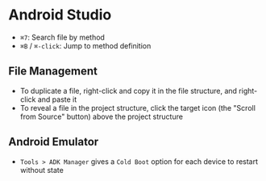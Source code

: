 # Android Studio

- `⌘7`: Search file by method
- `⌘B` / `⌘-click`: Jump to method definition

## File Management

- To duplicate a file, right-click and copy it in the file structure, and right-click and paste it
- To reveal a file in the project structure, click the target icon (the "Scroll from Source" button) above the project structure

## Android Emulator

- `Tools > ADK Manager` gives a `Cold Boot` option for each device to restart without state
